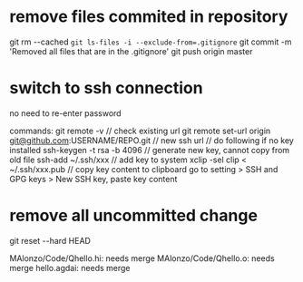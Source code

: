 # remove files commited in repository
git rm --cached `git ls-files -i --exclude-from=.gitignore` 
git commit -m 'Removed all files that are in the .gitignore' 
git push origin master


# switch to ssh connection
no need to re-enter password

commands:
git remote -v     // check existing url
git remote set-url origin git@github.com:USERNAME/REPO.git  // new ssh url
// do following if no key installed
ssh-keygen -t rsa -b 4096   // generate new key, cannot copy from old file
ssh-add ~/.ssh/xxx  // add key to system
xclip -sel clip < ~/.ssh/xxx.pub    // copy key content to clipboard
go to setting > SSH and GPG keys > New SSH key, paste key content

# remove all uncommitted change
git reset --hard HEAD



MAlonzo/Code/Qhello.hi: needs merge
MAlonzo/Code/Qhello.o: needs merge
hello.agdai: needs merge
